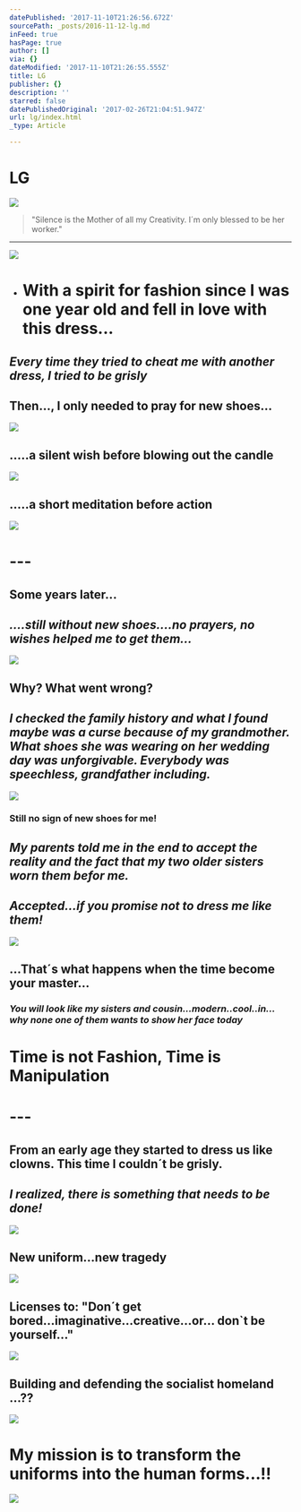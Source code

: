 ```yaml
---
datePublished: '2017-11-10T21:26:56.672Z'
sourcePath: _posts/2016-11-12-lg.md
inFeed: true
hasPage: true
author: []
via: {}
dateModified: '2017-11-10T21:26:55.555Z'
title: LG
publisher: {}
description: ''
starred: false
datePublishedOriginal: '2017-02-26T21:04:51.947Z'
url: lg/index.html
_type: Article

---
```

# LG
![](https://the-grid-user-content.s3-us-west-2.amazonaws.com/e8f04d49-cdcc-403e-aa1e-10b2a5b9e9a9.jpg)

> "Silence is the Mother of all my Creativity. I´m only blessed to be her worker." 

---

![](https://the-grid-user-content.s3-us-west-2.amazonaws.com/c0dc2983-23c6-49fa-958d-e082631ac58a.jpg)

* # With a spirit for fashion since I was one year old and fell in love with this dress...

## _Every time they tried to cheat me with another dress, I tried to be grisly_

## Then..., I only needed to pray for new shoes...
![](https://the-grid-user-content.s3-us-west-2.amazonaws.com/f6b9408f-922a-47a9-8652-6f4dd0dcb470.jpg)

## .....a silent wish before blowing out the candle
![](https://the-grid-user-content.s3-us-west-2.amazonaws.com/9776e97e-85ca-499d-b2db-edb0674ca8b5.jpg)

## .....a short meditation before action
![](https://the-grid-user-content.s3-us-west-2.amazonaws.com/7e896607-8351-4a8c-9f30-a764f5d06618.jpg)

# ---

## **Some years later...**

## _....still without new shoes....no prayers, no wishes helped me to get them..._
![](https://the-grid-user-content.s3-us-west-2.amazonaws.com/3aa71458-258d-4512-904c-123874d90169.jpg)

## **Why? What went wrong?**

## _I checked the family history and what I found maybe was a curse because of my grandmother. What shoes she was wearing on her wedding day was unforgivable. Everybody was speechless, grandfather including._
![](https://the-grid-user-content.s3-us-west-2.amazonaws.com/d49acdb6-77f2-4739-af62-c8a42166f71d.jpg)

### Still no sign of new shoes for me!

## _My parents told me in the end to accept the reality and the fact that my two older sisters worn them befor me._

## _Accepted...if you promise not to dress me like them!_
![](https://the-grid-user-content.s3-us-west-2.amazonaws.com/21642746-bfe8-4121-8929-eae5cfcf7bf5.jpg)

## **...That´s what happens when the time become your master...**

### _You will look like my sisters and cousin...modern..cool..in... why none one of them wants to show her face today_

# Time is not Fashion, Time is Manipulation

# ---

## From an early age they started to dress us like clowns. This time I couldn´t be grisly.

## _I realized, there is something that needs to be done!_
![](https://the-grid-user-content.s3-us-west-2.amazonaws.com/db70ee63-882c-48c4-a1d6-043a9fb3f2a2.jpg)

## New uniform...new tragedy
![](https://the-grid-user-content.s3-us-west-2.amazonaws.com/5350215b-cfc8-42f9-baac-5fdfba0899ba.jpg)

## Licenses to: "Don´t get bored...imaginative...creative...or... don\`t be yourself..."
![](https://the-grid-user-content.s3-us-west-2.amazonaws.com/3c279411-ff2f-42c1-82eb-56455ee8efc6.jpg)

## Building and defending the socialist homeland ...??
![](https://the-grid-user-content.s3-us-west-2.amazonaws.com/26944454-4c8b-40c0-b5bf-794ebc97c4ec.jpg)

# My mission is to transform the uniforms into the human forms...!!
![](https://the-grid-user-content.s3-us-west-2.amazonaws.com/b4c20afb-4569-4981-bf5d-7bc4c6ceb9ac.jpg)